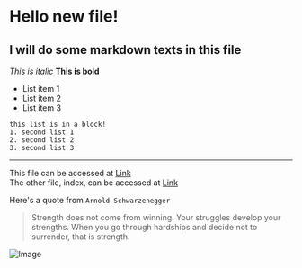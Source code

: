# Hello new file!
## I will do some markdown texts in this file
*This is italic*
**This is bold**
* List item 1
* List item 2
* List item 3

```
this list is in a block!
1. second list 1
2. second list 2
3. second list 3
```


---
This file can be accessed at [Link](https://OscarKhaing.github.io/cse-15l-lab-report/newFile.md)	
The other file, index, can be accessed at [Link](https://OscarKhaing.github.io/cse-15l-lab-report/index.md)

Here's a quote from `Arnold Schwarzenegger`
> Strength does not come from winning. Your struggles develop your strengths. When you go through hardships and decide not to surrender, that is strength.

![Image](https://assets.entrepreneur.com/content/3x2/2000/20170726180613-GettyImages-800190228.jpeg)
